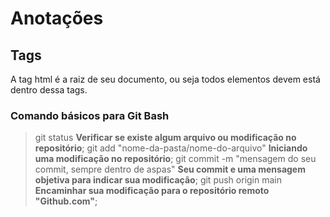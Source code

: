 # Anotações

## Tags

A tag html é a raiz de seu documento, ou seja todos elementos devem está dentro dessa tags. 

### Comando básicos para Git Bash

> git status **Verificar se existe algum arquivo ou modificação no repositório**;
> git add "nome-da-pasta/nome-do-arquivo" **Iniciando uma modificação no repositório**;
> git commit -m "mensagem do seu commit, sempre dentro de aspas" **Seu commit e uma mensagem objetiva para indicar sua modificação**;
> git push origin main **Encaminhar sua modificação para o repositório remoto "Github.com"**;
